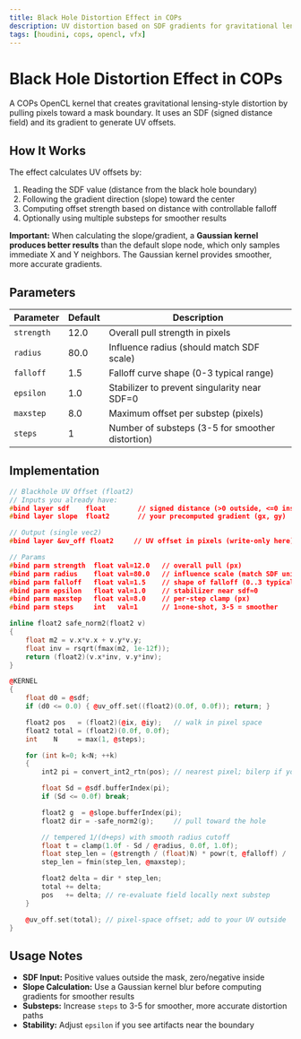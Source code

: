 ```yaml
---
title: Black Hole Distortion Effect in COPs
description: UV distortion based on SDF gradients for gravitational lensing effects
tags: [houdini, cops, opencl, vfx]
---
```


# Black Hole Distortion Effect in COPs

A COPs OpenCL kernel that creates gravitational lensing-style distortion by pulling pixels toward a mask boundary. It uses an SDF (signed distance field) and its gradient to generate UV offsets.

<!-- truncate -->

## How It Works

The effect calculates UV offsets by:
1. Reading the SDF value (distance from the black hole boundary)
2. Following the gradient direction (slope) toward the center
3. Computing offset strength based on distance with controllable falloff
4. Optionally using multiple substeps for smoother results

**Important:** When calculating the slope/gradient, a **Gaussian kernel produces better results** than the default slope node, which only samples immediate X and Y neighbors. The Gaussian kernel provides smoother, more accurate gradients.

## Parameters

| Parameter | Default | Description |
|-----------|---------|-------------|
| `strength` | 12.0 | Overall pull strength in pixels |
| `radius` | 80.0 | Influence radius (should match SDF scale) |
| `falloff` | 1.5 | Falloff curve shape (0-3 typical range) |
| `epsilon` | 1.0 | Stabilizer to prevent singularity near SDF=0 |
| `maxstep` | 8.0 | Maximum offset per substep (pixels) |
| `steps` | 1 | Number of substeps (3-5 for smoother distortion) |

## Implementation

```cpp
// Blackhole UV Offset (float2)
// Inputs you already have:
#bind layer sdf    float        // signed distance (>0 outside, <=0 inside)
#bind layer slope  float2       // your precomputed gradient (gx, gy)

// Output (single vec2)
#bind layer &uv_off float2     // UV offset in pixels (write-only here)

// Params
#bind parm strength  float val=12.0   // overall pull (px)
#bind parm radius    float val=80.0   // influence scale (match SDF units)
#bind parm falloff   float val=1.5    // shape of falloff (0..3 typical)
#bind parm epsilon   float val=1.0    // stabilizer near sdf≈0
#bind parm maxstep   float val=8.0    // per-step clamp (px)
#bind parm steps     int   val=1      // 1=one-shot, 3-5 = smoother

inline float2 safe_norm2(float2 v)
{
    float m2 = v.x*v.x + v.y*v.y;
    float inv = rsqrt(fmax(m2, 1e-12f));
    return (float2)(v.x*inv, v.y*inv);
}

@KERNEL
{
    float d0 = @sdf;
    if (d0 <= 0.0) { @uv_off.set((float2)(0.0f, 0.0f)); return; }

    float2 pos   = (float2)(@ix, @iy);   // walk in pixel space
    float2 total = (float2)(0.0f, 0.0f);
    int    N     = max(1, @steps);

    for (int k=0; k<N; ++k)
    {
        int2 pi = convert_int2_rtn(pos); // nearest pixel; bilerp if you prefer

        float Sd = @sdf.bufferIndex(pi);
        if (Sd <= 0.0f) break;

        float2 g  = @slope.bufferIndex(pi);
        float2 dir = -safe_norm2(g);     // pull toward the hole

        // tempered 1/(d+eps) with smooth radius cutoff
        float t = clamp(1.0f - Sd / @radius, 0.0f, 1.0f);
        float step_len = (@strength / (float)N) * powr(t, @falloff) / (Sd + @epsilon);
        step_len = fmin(step_len, @maxstep);

        float2 delta = dir * step_len;
        total += delta;
        pos   += delta; // re-evaluate field locally next substep
    }

    @uv_off.set(total); // pixel-space offset; add to your UV outside
}
```

## Usage Notes

- **SDF Input:** Positive values outside the mask, zero/negative inside
- **Slope Calculation:** Use a Gaussian kernel blur before computing gradients for smoother results
- **Substeps:** Increase `steps` to 3-5 for smoother, more accurate distortion paths
- **Stability:** Adjust `epsilon` if you see artifacts near the boundary
